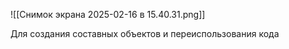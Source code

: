 ![[Снимок экрана 2025-02-16 в 15.40.31.png]]

Для создания составных объектов и переиспользования кода

